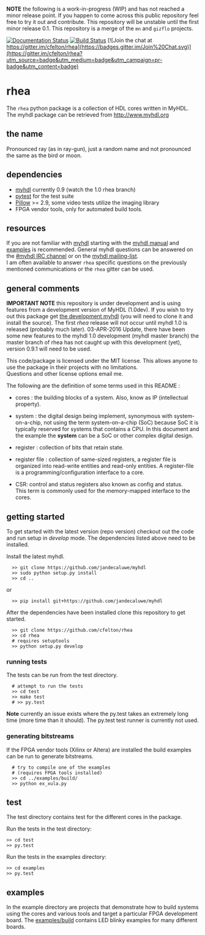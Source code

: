 
**NOTE** the following is a work-in-progress (WIP) and has not reached
a minor release point.  If you happen to come across this public repository
feel free to try it out and contribute.  This repository will
be unstable until the first minor release 0.1.  This repository is 
a merge of the `mn` and `gizflo` projects.

<!-- badges -->

[![Documentation Status](https://readthedocs.org/projects/rhearay/badge/?version=latest)](http://rhearay.readthedocs.org/en/latest/) 
[![Build Status](https://travis-ci.org/cfelton/rhea.svg?branch=master)](https://travis-ci.org/cfelton/rhea)
[![Join the chat at https://gitter.im/cfelton/rhea](https://badges.gitter.im/Join%20Chat.svg)](https://gitter.im/cfelton/rhea?utm_source=badge&utm_medium=badge&utm_campaign=pr-badge&utm_content=badge)


<!-- banner -->
 
 
rhea 
====

The `rhea` python package is a collection of HDL cores written 
in MyHDL.  The myhdl package can be retrieved from http://www.myhdl.org


the name
--------
Pronounced ray (as in ray-gun), just a random name and not 
pronounced the same as the bird or moon.
 
 
dependencies
------------
   - [myhdl](http://www.myhdl.org) currently 0.9 (watch the 1.0 rhea branch)
   - [pytest](http://www.pytest.org) for the test suite
   - [Pillow](https://pillow.readthedocs.org/en/3.0.x/) >= 2.9, some video tests utilize the imaging library
   - FPGA vendor tools, only for automated build tools.
   
   
resources
---------
If you are not familiar with [myhdl](http://www.myhdl.org) starting with the
[myhdl manual](http://docs.myhdl.org/en/stable/) and 
[examples](http://www.myhdl.org/examples/) is recommended.  General myhdl 
questions 
can be answered on the [#myhdl IRC channel](https://webchat.freenode.net) 
or on the [myhdl mailing-list](http://dir.gmane.org/gmane.comp.python.myhdl).  
I am often available to answer `rhea` specific questions on the previously
mentioned communications or the `rhea` gitter can be used.


general comments
----------------
**IMPORTANT NOTE** this repository is under development and is using
features from a development version of MyHDL (1.0dev).  If you 
wish to try out this package get 
[the development myhdl](https://github.com/jandecaluwe/myhdl)  (you will 
need to clone it and install the source).  The first 
*rhea* release will not occur until myhdl 1.0 is released (probably much
later).  03-APR-2016 Update, there have been some new features to the
myhdl 1.0 development (myhdl master branch) the master branch of rhea 
has not caught up with this development (yet), version 0.9.1 will need
to be used.

This code/package is licensed under the MIT license.  This allows 
anyone to use the package in their projects with no limitations.  
Questions and other license options email me.

The following are the definition of some terms used in this README :


   * cores : the building blocks of a system.  Also, know as IP
     (intellectual property).

   * system : the digital design being implement, synonymous with 
     system-on-a-chip, not using the term system-on-a-chip (SoC) 
     because SoC it is typically reserved for systems that contains 
     a CPU.  In this document and the example the **system** can be
     a SoC or other complex digital design.

   * register : collection of bits that retain state. 

   * register file : collection of same-sized registers, a register
     file is organized into read-write entities and read-only entities.
     A register-file is a programming/configuration interface to a 
     core.

   * CSR: control and status registers also known as config and status.  
     This term is commonly used for the memory-mapped interface to the cores.


getting started
-------------------
To get started with the latest version (repo version) checkout out the
code and run setup in *develop* mode.  The dependencies listed above 
need to be installed.

Install the latest myhdl.

```
  >> git clone https://github.com/jandecaluwe/myhdl
  >> sudo python setup.py install
  >> cd ..
```

or

```
  >> pip install git+https://github.com/jandecaluwe/myhdl
```


After the dependencies have been installed clone this repository
to get started.

```
  >> git clone https://github.com/cfelton/rhea
  >> cd rhea
  # requires setuptools
  >> python setup.py develop
```


### running tests

The tests can be run from the test directory.

```
  # attempt to run the tests
  >> cd test
  >> make test
  # >> py.test
```

**Note** currently an issue exists where the py.test takes an 
extremely long time (more time than it should).  The py.test
test runner is currently not used. 

### generating bitstreams

If the FPGA vendor tools (Xilinx or Altera) are installed the
build examples can be run to generate bitstreams.

```
  # try to compile one of the examples 
  # (requires FPGA tools installed)
  >> cd ../examples/build/
  >> python ex_xula.py
```


test
----
The test directory contains test for the different cores in the package.

Run the tests in the test directory:
```
>> cd test
>> py.test
```

Run the tests in the examples directory:
```
>> cd examples
>> py.test
```


examples
--------
In the example directory are projects that demonstrate how to build 
systems using the cores and various tools and target a particular FPGA 
development board.  The [examples/build](https://github.com/cfelton/rhea/examples/build)
contains LED blinky examples for many different boards. 

